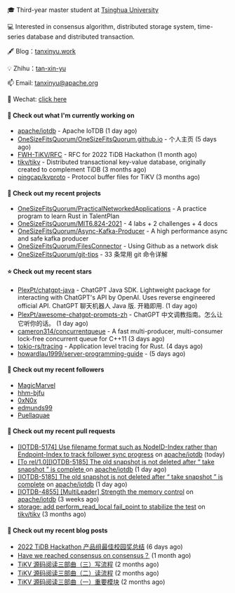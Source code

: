🎓 Third-year master student at [Tsinghua University](https://www.tsinghua.edu.cn/)

💻 Interested in consensus algorithm, distributed storage system, time-series database and distributed transaction.

🖋 Blog：[tanxinyu.work](https://tanxinyu.work)

💡 Zhihu：[tan-xin-yu](https://www.zhihu.com/people/tan-xin-yu-22)

📫 Email: [tanxinyu@apache.org](mailto:tanxinyu@apache.org)

💬 Wechat: [click here](https://github.com/LebronAl/LebronAl/issues/1)

#### 👷 Check out what I'm currently working on

- [apache/iotdb](https://github.com/apache/iotdb) - Apache IoTDB (1 day ago)
- [OneSizeFitsQuorum/OneSizeFitsQuorum.github.io](https://github.com/OneSizeFitsQuorum/OneSizeFitsQuorum.github.io) - 个人主页 (5 days ago)
- [FWH-TiKV/RFC](https://github.com/FWH-TiKV/RFC) - RFC for 2022 TiDB Hackathon (1 month ago)
- [tikv/tikv](https://github.com/tikv/tikv) - Distributed transactional key-value database, originally created to complement TiDB (3 months ago)
- [pingcap/kvproto](https://github.com/pingcap/kvproto) - Protocol buffer files for TiKV (3 months ago)

#### 🌱 Check out my recent projects

- [OneSizeFitsQuorum/PracticalNetworkedApplications](https://github.com/OneSizeFitsQuorum/PracticalNetworkedApplications) - A practice program to learn Rust in TalentPlan
- [OneSizeFitsQuorum/MIT6.824-2021](https://github.com/OneSizeFitsQuorum/MIT6.824-2021) - 4 labs &#43; 2 challenges &#43; 4 docs
- [OneSizeFitsQuorum/Async-Kafka-Producer](https://github.com/OneSizeFitsQuorum/Async-Kafka-Producer) - A high performance async and safe kafka producer
- [OneSizeFitsQuorum/FilesConnector](https://github.com/OneSizeFitsQuorum/FilesConnector) - Using Github as a network disk
- [OneSizeFitsQuorum/git-tips](https://github.com/OneSizeFitsQuorum/git-tips) - 33 条常用 git 命令详解

#### ⭐ Check out my recent stars

- [PlexPt/chatgpt-java](https://github.com/PlexPt/chatgpt-java) - ChatGPT Java SDK. Lightweight package for interacting with ChatGPT&#39;s API by OpenAI. Uses reverse engineered official API. ChatGPT 聊天机器人 Java 版. 开箱即用. (1 day ago)
- [PlexPt/awesome-chatgpt-prompts-zh](https://github.com/PlexPt/awesome-chatgpt-prompts-zh) - ChatGPT 中文调教指南。怎么让它听你的话。 (1 day ago)
- [cameron314/concurrentqueue](https://github.com/cameron314/concurrentqueue) - A fast multi-producer, multi-consumer lock-free concurrent queue for C&#43;&#43;11 (3 days ago)
- [tokio-rs/tracing](https://github.com/tokio-rs/tracing) - Application level tracing for Rust. (4 days ago)
- [howardlau1999/server-programming-guide](https://github.com/howardlau1999/server-programming-guide) -  (5 days ago)

#### 👯 Check out my recent followers

- [MagicMarvel](https://github.com/MagicMarvel)
- [hhm-bjfu](https://github.com/hhm-bjfu)
- [0xN0x](https://github.com/0xN0x)
- [edmunds99](https://github.com/edmunds99)
- [Puellaquae](https://github.com/Puellaquae)

#### 🔨 Check out my recent pull requests

- [[IOTDB-5174] Use filename format such as NodeID-Index rather than Endpoint-Index to track follower sync progress](https://github.com/apache/iotdb/pull/8458) on [apache/iotdb](https://github.com/apache/iotdb) (today)
- [[To rel/1.0][IOTDB-5185] The old snapshot is not deleted after “ take snapshot ” is complete ](https://github.com/apache/iotdb/pull/8429) on [apache/iotdb](https://github.com/apache/iotdb) (1 day ago)
- [[IOTDB-5185] The old snapshot is not deleted after “ take snapshot ” is complete](https://github.com/apache/iotdb/pull/8427) on [apache/iotdb](https://github.com/apache/iotdb) (1 day ago)
- [[IOTDB-4855] [MultiLeader] Strength the memory control](https://github.com/apache/iotdb/pull/8025) on [apache/iotdb](https://github.com/apache/iotdb) (3 weeks ago)
- [storage: add perform_read_local fail_point  to stabilize the test](https://github.com/tikv/tikv/pull/13427) on [tikv/tikv](https://github.com/tikv/tikv) (3 months ago)

#### 📜 Check out my recent blog posts

- [2022 TiDB Hackathon 产品组最佳校园奖总结](https://tanxinyu.work/2022-tidb-hackathon/) (6 days ago)
- [Have we reached consensus on consensus？](https://tanxinyu.work/have-we-reached-consensus-on-consensus/) (1 month ago)
- [TiKV 源码阅读三部曲（三）写流程](https://tanxinyu.work/tikv-source-code-reading-write/) (2 months ago)
- [TiKV 源码阅读三部曲（二）读流程](https://tanxinyu.work/tikv-source-code-reading-read/) (2 months ago)
- [TiKV 源码阅读三部曲（一）重要模块](https://tanxinyu.work/tikv-source-code-reading-module/) (2 months ago)
